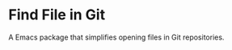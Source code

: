 Find File in Git
================

A Emacs package that simplifies opening files in Git repositories.
